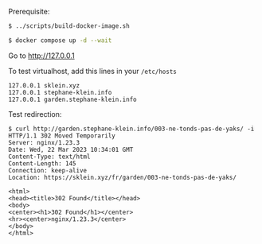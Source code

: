 Prerequisite:

```sh
$ ../scripts/build-docker-image.sh
```

```sh
$ docker compose up -d --wait
```

Go to http://127.0.0.1

To test virtualhost, add this lines in your `/etc/hosts`

```
127.0.0.1 sklein.xyz
127.0.0.1 stephane-klein.info
127.0.0.1 garden.stephane-klein.info
```

Test redirection:

```
$ curl http://garden.stephane-klein.info/003-ne-tonds-pas-de-yaks/ -i
HTTP/1.1 302 Moved Temporarily
Server: nginx/1.23.3
Date: Wed, 22 Mar 2023 10:34:01 GMT
Content-Type: text/html
Content-Length: 145
Connection: keep-alive
Location: https://sklein.xyz/fr/garden/003-ne-tonds-pas-de-yaks/

<html>
<head><title>302 Found</title></head>
<body>
<center><h1>302 Found</h1></center>
<hr><center>nginx/1.23.3</center>
</body>
</html>
```
